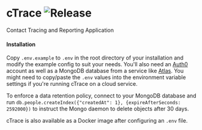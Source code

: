 # cTrace ![Release](https://img.shields.io/badge/release-v1.1.6-alpha)

Contact Tracing and Reporting Application

#### Installation

Copy `.env.example` to `.env` in the root directory of your installation and modify the example config to suit your needs. You'll also need an [Auth0](https://auth0.com) account as well as a MongoDB database from a service like [Atlas](https://www.mongodb.com/cloud/atlas). You might need to copy/paste the `.env` values into the environment variable settings if you're running cTrace on a cloud service.

To enforce a data retention policy, connect to your MongoDB database and run `db.people.createIndex({"createdAt": 1}, {expireAfterSeconds: 2592000})` to instruct the Mongo daemon to delete objects after 30 days.

cTrace is also available as a Docker image after configuring an `.env` file.  
